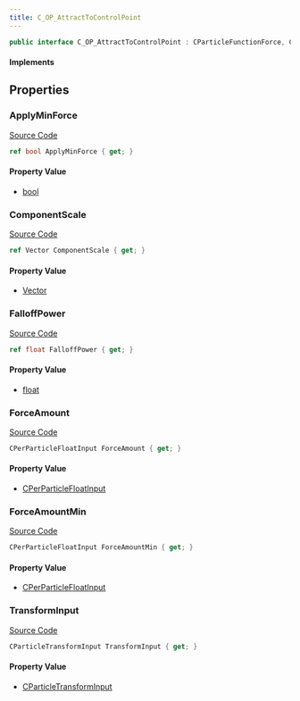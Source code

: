 ```yaml
---
title: C_OP_AttractToControlPoint
---
```


```csharp
public interface C_OP_AttractToControlPoint : CParticleFunctionForce, CParticleFunction, ISchemaClass<CParticleFunction>, ISchemaClass<CParticleFunctionForce>, ISchemaClass<C_OP_AttractToControlPoint>, ISchemaField, ISchemaClass, INativeHandle
```

#### Implements

## Properties

### ApplyMinForce

[Source Code](https://github.com/swiftly-solution/swiftlys2/blob/main/managed/src/SwiftlyS2.Generated/Schemas/Interfaces/C_OP_AttractToControlPoint.cs#L27)

```csharp
ref bool ApplyMinForce { get; }
```

#### Property Value

- [bool](https://learn.microsoft.com/dotnet/api/system.boolean)

### ComponentScale

[Source Code](https://github.com/swiftly-solution/swiftlys2/blob/main/managed/src/SwiftlyS2.Generated/Schemas/Interfaces/C_OP_AttractToControlPoint.cs#L17)

```csharp
ref Vector ComponentScale { get; }
```

#### Property Value

- [Vector](/docs/api/shared/natives/vector)

### FalloffPower

[Source Code](https://github.com/swiftly-solution/swiftlys2/blob/main/managed/src/SwiftlyS2.Generated/Schemas/Interfaces/C_OP_AttractToControlPoint.cs#L21)

```csharp
ref float FalloffPower { get; }
```

#### Property Value

- [float](https://learn.microsoft.com/dotnet/api/system.single)

### ForceAmount

[Source Code](https://github.com/swiftly-solution/swiftlys2/blob/main/managed/src/SwiftlyS2.Generated/Schemas/Interfaces/C_OP_AttractToControlPoint.cs#L19)

```csharp
CPerParticleFloatInput ForceAmount { get; }
```

#### Property Value

- [CPerParticleFloatInput](/docs/api/shared/schemadefinitions/cperparticlefloatinput)

### ForceAmountMin

[Source Code](https://github.com/swiftly-solution/swiftlys2/blob/main/managed/src/SwiftlyS2.Generated/Schemas/Interfaces/C_OP_AttractToControlPoint.cs#L25)

```csharp
CPerParticleFloatInput ForceAmountMin { get; }
```

#### Property Value

- [CPerParticleFloatInput](/docs/api/shared/schemadefinitions/cperparticlefloatinput)

### TransformInput

[Source Code](https://github.com/swiftly-solution/swiftlys2/blob/main/managed/src/SwiftlyS2.Generated/Schemas/Interfaces/C_OP_AttractToControlPoint.cs#L23)

```csharp
CParticleTransformInput TransformInput { get; }
```

#### Property Value

- [CParticleTransformInput](/docs/api/shared/schemadefinitions/cparticletransforminput)

